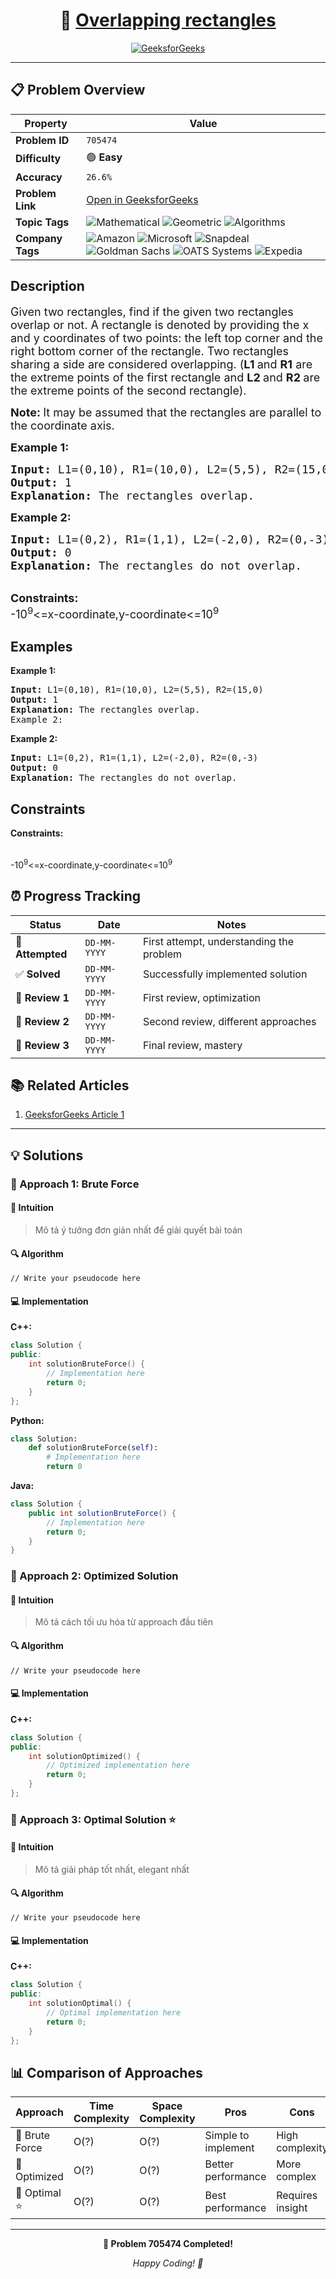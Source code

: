 <div align="center">

# 🧠 [Overlapping rectangles](https://www.geeksforgeeks.org/problems/overlapping-rectangles1924/1)

[![GeeksforGeeks](<https://img.shields.io/badge/GeeksforGeeks-Problem-0F9D58?style=for-the-badge&logo=geeksforgeeks&logoColor=white>)](https://www.geeksforgeeks.org/problems/overlapping-rectangles1924/1)

</div>

---

## 📋 Problem Overview

| Property | Value |
|----------|-------|
| **Problem ID** | `705474` |
| **Difficulty** | 🟢 **Easy** |
| **Accuracy** | `26.6%` |
| **Problem Link** | [Open in GeeksforGeeks](https://www.geeksforgeeks.org/problems/overlapping-rectangles1924/1) |
| **Topic Tags** | ![Mathematical](https://img.shields.io/badge/-Mathematical-blue?style=flat-square) ![Geometric](https://img.shields.io/badge/-Geometric-blue?style=flat-square) ![Algorithms](https://img.shields.io/badge/-Algorithms-blue?style=flat-square) |
| **Company Tags** | ![Amazon](https://img.shields.io/badge/-Amazon-orange?style=flat-square) ![Microsoft](https://img.shields.io/badge/-Microsoft-orange?style=flat-square) ![Snapdeal](https://img.shields.io/badge/-Snapdeal-orange?style=flat-square) ![Goldman Sachs](https://img.shields.io/badge/-Goldman%20Sachs-orange?style=flat-square) ![OATS Systems](https://img.shields.io/badge/-OATS%20Systems-orange?style=flat-square) ![Expedia](https://img.shields.io/badge/-Expedia-orange?style=flat-square) |

## Description
<!-- description:start -->
<p><span style="font-size: 18px;">Given two rectangles, find if the given two rectangles overlap or not. A rectangle is denoted by providing the x and y coordinates of two points: the left top corner and the right bottom corner of the rectangle. Two rectangles sharing a side are considered overlapping. (<strong>L1 </strong>and <strong>R1</strong> are the extreme points of the first rectangle and <strong>L2 </strong>and <strong>R2 </strong>are the extreme points of the second rectangle).</span></p>
<p><span style="font-size: 18px;"><strong>Note: </strong>It may be assumed that the rectangles are parallel to the coordinate axis.</span></p>
<p><span style="font-size: 18px;"><strong>Example 1:</strong></span></p>
<pre><span style="font-size: 18px;"><strong>Input: </strong>L1=(0,10), R1=(10,0), L2=(5,5), R2=(15,0)
<strong>Output: </strong>1
<strong>Explanation: </strong>The rectangles overlap.</span></pre>
<p><span style="font-size: 18px;"><strong>Example 2:</strong></span></p>
<pre><span style="font-size: 18px;"><strong>Input: </strong>L1=(0,2), R1=(1,1), L2=(-2,0), R2=(0,-3)
<strong>Output: </strong>0
<strong>Explanation: </strong>The rectangles do not overlap.</span></pre>
<p><br /><span style="font-size: 18px;"><strong>Constraints:</strong><br />-10<sup>9</sup><=x-coordinate,y-coordinate<=10<sup>9</sup></span></p>
<!-- description:end -->

## Examples

<p><strong class="example">Example 1:</strong></p>
<pre>
<strong>Input:</strong> L1=(0,10), R1=(10,0), L2=(5,5), R2=(15,0)
<strong>Output:</strong> 1
<strong>Explanation:</strong> The rectangles overlap.
Example 2:
</pre>

<p><strong class="example">Example 2:</strong></p>
<pre>
<strong>Input:</strong> L1=(0,2), R1=(1,1), L2=(-2,0), R2=(0,-3)
<strong>Output:</strong> 0
<strong>Explanation:</strong> The rectangles do not overlap.
</pre>

## Constraints

<p><strong>Constraints:</strong></p>
<br />-10<sup>9</sup><=x-coordinate,y-coordinate<=10<sup>9</sup></span></p>

## ⏰ Progress Tracking

| Status | Date | Notes |
|--------|------|-------|
| 🎯 **Attempted** | `DD-MM-YYYY` | First attempt, understanding the problem |
| ✅ **Solved** | `DD-MM-YYYY` | Successfully implemented solution |
| 🔄 **Review 1** | `DD-MM-YYYY` | First review, optimization |
| 🔄 **Review 2** | `DD-MM-YYYY` | Second review, different approaches |
| 🔄 **Review 3** | `DD-MM-YYYY` | Final review, mastery |

## 📚 Related Articles

1. [GeeksforGeeks Article 1](https://www.geeksforgeeks.org/find-two-rectangles-overlap/)

---

## 💡 Solutions

### 🥉 Approach 1: Brute Force

#### 📝 Intuition
> Mô tả ý tưởng đơn giản nhất để giải quyết bài toán

#### 🔍 Algorithm
```pseudo
// Write your pseudocode here
```

#### 💻 Implementation

**C++:**
```cpp
class Solution {
public:
    int solutionBruteForce() {
        // Implementation here
        return 0;
    }
};
```

**Python:**
```python
class Solution:
    def solutionBruteForce(self):
        # Implementation here
        return 0
```

**Java:**
```java
class Solution {
    public int solutionBruteForce() {
        // Implementation here
        return 0;
    }
}
```

### 🥈 Approach 2: Optimized Solution

#### 📝 Intuition
> Mô tả cách tối ưu hóa từ approach đầu tiên

#### 🔍 Algorithm
```pseudo
// Write your pseudocode here
```

#### 💻 Implementation

**C++:**
```cpp
class Solution {
public:
    int solutionOptimized() {
        // Optimized implementation here
        return 0;
    }
};
```

### 🥇 Approach 3: Optimal Solution ⭐

#### 📝 Intuition
> Mô tả giải pháp tốt nhất, elegant nhất

#### 🔍 Algorithm
```pseudo
// Write your pseudocode here
```

#### 💻 Implementation

**C++:**
```cpp
class Solution {
public:
    int solutionOptimal() {
        // Optimal implementation here
        return 0;
    }
};
```

## 📊 Comparison of Approaches

| Approach | Time Complexity | Space Complexity | Pros | Cons |
|----------|-----------------|------------------|------|------|
| 🥉 Brute Force | O(?) | O(?) | Simple to implement | High complexity |
| 🥈 Optimized   | O(?) | O(?) | Better performance | More complex |
| 🥇 Optimal ⭐  | O(?) | O(?) | Best performance | Requires insight |

---

<div align="center">

**🎯 Problem 705474 Completed!**

*Happy Coding! 🚀*

</div>
